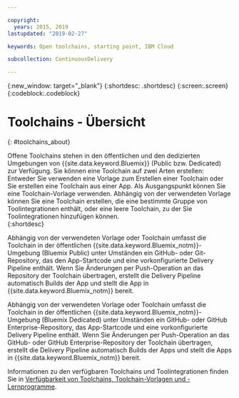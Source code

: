 ```yaml
---

copyright:
  years: 2015, 2019
lastupdated: "2019-02-27"

keywords: Open toolchains, starting point, IBM Cloud

subcollection: ContinuousDelivery

---
```


{:new_window: target="_blank"}
{:shortdesc: .shortdesc}
{:screen:.screen}
{:codeblock:.codeblock}


# Toolchains - Übersicht   
{: #toolchains_about}  

Offene Toolchains stehen in den öffentlichen und den dedizierten Umgebungen von {{site.data.keyword.Bluemix}} (Public bzw. Dedicated) zur Verfügung. Sie können eine Toolchain auf zwei Arten erstellen: Entweder Sie verwenden eine Vorlage zum Erstellen einer Toolchain oder Sie erstellen eine Toolchain aus einer App. Als Ausgangspunkt können Sie eine Toolchain-Vorlage verwenden. Abhängig von der verwendeten Vorlage können Sie eine Toolchain erstellen, die eine bestimmte Gruppe von Toolintegrationen enthält, oder eine leere Toolchain, zu der Sie Toolintegrationen hinzufügen können.    
{:shortdesc}

Abhängig von der verwendeten Vorlage oder Toolchain umfasst die Toolchain in der öffentlichen {{site.data.keyword.Bluemix_notm}}-Umgebung (Bluemix Public) unter Umständen ein GitHub- oder Git-Repository, das den App-Startcode und eine vorkonfigurierte Delivery Pipeline enthält. Wenn Sie Änderungen per Push-Operation an das Repository der Toolchain übertragen, erstellt die Delivery Pipeline automatisch Builds der App und stellt die App in {{site.data.keyword.Bluemix_notm}} bereit.

Abhängig von der verwendeten Vorlage oder Toolchain umfasst die Toolchain in der öffentlichen {{site.data.keyword.Bluemix_notm}}-Umgebung (Bluemix Dedicated) unter Umständen ein GitHub- oder GitHub Enterprise-Repository, das App-Startcode und eine vorkonfigurierte Delivery Pipeline enthält. Wenn Sie Änderungen per Push-Operation an das GitHub- oder GitHub Enterprise-Repository der Toolchain übertragen, erstellt die Delivery Pipeline automatisch Builds der Apps und stellt die Apps in {{site.data.keyword.Bluemix_notm}} bereit.

Informationen zu den verfügbaren Toolchains und Toolintegrationen finden Sie in [Verfügbarkeit von Toolchains, Toolchain-Vorlagen und -Lernprogramme](/docs/services/ContinuousDelivery?topic=ContinuousDelivery-cd_about).
